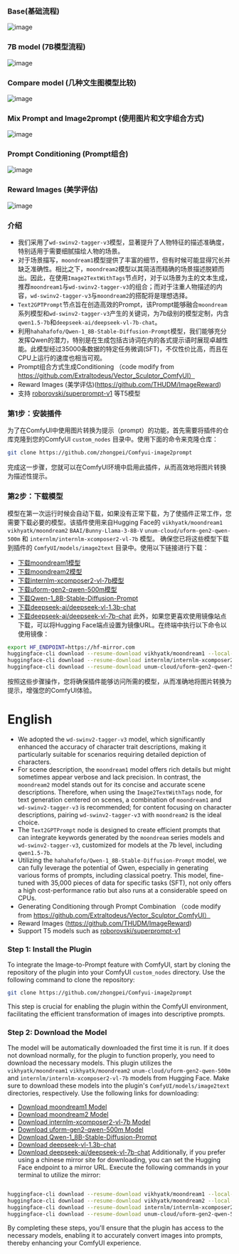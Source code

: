 ### Base(基础流程)
![image](workflows/workflow.jpg)

### 7B model (7B模型流程)
![image](workflows/deepseek-vl-7b.png)

### Compare model (几种文生图模型比较)
![image](workflows/prompt_compare.png)

### Mix Prompt and Image2prompt (使用图片和文字组合方式)
![image](workflows/custom_prompt.png)

### Prompt Conditioning (Prompt组合)
![image](workflows/prompt_cond.png)

### Reward Images (美学评估)
![image](workflows/reward_images.png)

### 介绍


- 我们采用了`wd-swinv2-tagger-v3`模型，显著提升了人物特征的描述准确度，特别适用于需要细腻描绘人物的场景。
- 对于场景描写，`moondream1`模型提供了丰富的细节，但有时候可能显得冗长并缺乏准确性。相比之下，`moondream2`模型以其简洁而精确的场景描述脱颖而出。因此，在使用`Image2TextWithTags`节点时，对于以场景为主的文本生成，推荐`moondream1`与`wd-swinv2-tagger-v3`的组合；而对于注重人物描述的内容，`wd-swinv2-tagger-v3`与`moondream2`的搭配将是理想选择。
- `Text2GPTPrompt`节点旨在创造高效的Prompt，该Prompt能够融合`moondream`系列模型和`wd-swinv2-tagger-v3`产生的关键词，为7b级别的模型定制，内含`qwen1.5-7b`和`deepseek-ai/deepseek-vl-7b-chat`。
- 利用`hahahafofo/Qwen-1_8B-Stable-Diffusion-Prompt`模型，我们能够充分发挥Qwen的潜力，特别是在生成包括古诗词在内的各式提示语时展现卓越性能。此模型经过35000条数据的特定任务微调(SFT)，不仅性价比高，而且在CPU上运行的速度也相当可观。
- Prompt组合方式生成Conditioning （code modify from https://github.com/Extraltodeus/Vector_Sculptor_ComfyUI）
- Reward Images (美学评估)(https://github.com/THUDM/ImageReward)
- 支持 [roborovski/superprompt-v1](https://huggingface.co/roborovski/superprompt-v1) 等T5模型





### 第1步：安装插件

为了在ComfyUI中使用图片转换为提示（prompt）的功能，首先需要将插件的仓库克隆到您的ComfyUI `custom_nodes` 目录中。使用下面的命令来克隆仓库：

```bash
git clone https://github.com/zhongpei/Comfyui-image2prompt
```

完成这一步骤，您就可以在ComfyUI环境中启用此插件，从而高效地将图片转换为描述性提示。

### 第2步：下载模型

模型在第一次运行时候会自动下载，如果没有正常下载，为了使插件正常工作，您需要下载必要的模型。该插件使用来自Hugging Face的 `vikhyatk/moondream1` `vikhyatk/moondream2` `BAAI/Bunny-Llama-3-8B-V` `unum-cloud/uform-gen2-qwen-500m` 和 `internlm/internlm-xcomposer2-vl-7b` 模型。
确保您已将这些模型下载到插件的 `ComfyUI/models/image2text` 目录中。使用以下链接进行下载：

* [下载moondream1模型](https://huggingface.co/vikhyatk/moondream1)
* [下载moondream2模型](https://huggingface.co/vikhyatk/moondream2)
* [下载internlm-xcomposer2-vl-7b模型](https://huggingface.co/internlm/internlm-xcomposer2-vl-7b)
* [下载uform-gen2-qwen-500m模型](https://huggingface.co/unum-cloud/uform-gen2-qwen-500m)
* [下载Qwen-1_8B-Stable-Diffusion-Prompt](https://huggingface.co/hahahafofo/Qwen-1_8B-Stable-Diffusion-Prompt)
* [下载deepseek-ai/deepseek-vl-1.3b-chat](https://huggingface.co/deepseek-ai/deepseek-vl-1.3b-chat)
* [下载deepseek-ai/deepseek-vl-7b-chat](https://huggingface.co/deepseek-ai/deepseek-vl-7b-chat)
此外，如果您更喜欢使用镜像站点下载，可以将Hugging Face端点设置为镜像URL。在终端中执行以下命令以使用镜像：

```bash
export HF_ENDPOINT=https://hf-mirror.com
huggingface-cli download --resume-download vikhyatk/moondream1 --local-dir ComfyUI/models/image2text/moondream1
huggingface-cli download --resume-download internlm/internlm-xcomposer2-vl-7b --local-dir ComfyUI/models/image2text/internlm-xcomposer2-vl-7b
huggingface-cli download --resume-download unum-cloud/uform-gen2-qwen-500m --local-dir ComfyUI/models/image2text/uform-gen2-qwen-500m
```

按照这些步骤操作，您将确保插件能够访问所需的模型，从而准确地将图片转换为提示，增强您的ComfyUI体验。

# English


- We adopted the `wd-swinv2-tagger-v3` model, which significantly enhanced the accuracy of character trait descriptions, making it particularly suitable for scenarios requiring detailed depiction of characters.
- For scene description, the `moondream1` model offers rich details but might sometimes appear verbose and lack precision. In contrast, the `moondream2` model stands out for its concise and accurate scene descriptions. Therefore, when using the `Image2TextWithTags` node, for text generation centered on scenes, a combination of `moondream1` and `wd-swinv2-tagger-v3` is recommended; for content focusing on character descriptions, pairing `wd-swinv2-tagger-v3` with `moondream2` is the ideal choice.
- The `Text2GPTPrompt` node is designed to create efficient prompts that can integrate keywords generated by the `moondream` series models and `wd-swinv2-tagger-v3`, customized for models at the 7b level, including `qwen1.5-7b`.
- Utilizing the `hahahafofo/Qwen-1_8B-Stable-Diffusion-Prompt` model, we can fully leverage the potential of Qwen, especially in generating various forms of prompts, including classical poetry. This model, fine-tuned with 35,000 pieces of data for specific tasks (SFT), not only offers a high cost-performance ratio but also runs at a considerable speed on CPUs.
- Generating Conditioning through Prompt Combination （code modify from https://github.com/Extraltodeus/Vector_Sculptor_ComfyUI）
- Reward Images (https://github.com/THUDM/ImageReward)
- Support T5 models such as [roborovski/superprompt-v1](https://huggingface.co/roborovski/superprompt-v1)

### Step 1: Install the Plugin

To integrate the Image-to-Prompt feature with ComfyUI, start by cloning the repository of the plugin into your ComfyUI `custom_nodes` directory. Use the following command to clone the repository:

```bash
git clone https://github.com/zhongpei/Comfyui-image2prompt
```

This step is crucial for enabling the plugin within the ComfyUI environment, facilitating the efficient transformation of images into descriptive prompts.

### Step 2: Download the Model

The model will be automatically downloaded the first time it is run. If it does not download normally, for the plugin to function properly, you need to download the necessary models. This plugin utilizes the `vikhyatk/moondream1` `vikhyatk/moondream2` `unum-cloud/uform-gen2-qwen-500m` and `internlm/internlm-xcomposer2-vl-7b` models from Hugging Face. Make sure to download these models into the plugin's `ComfyUI/models/image2text` directories, respectively. Use the following links for downloading:

* [Download moondream1 Model](https://huggingface.co/vikhyatk/moondream1)
* [Download moondream2 Model](https://huggingface.co/vikhyatk/moondream2)
* [Download internlm-xcomposer2-vl-7b Model](https://huggingface.co/internlm/internlm-xcomposer2-vl-7b)
* [Download uform-gen2-qwen-500m Model](https://huggingface.co/unum-cloud/uform-gen2-qwen-500m)
* [Download Qwen-1_8B-Stable-Diffusion-Prompt](https://huggingface.co/hahahafofo/Qwen-1_8B-Stable-Diffusion-Prompt)
* [Download deepseek-vl-1.3b-chat](https://huggingface.co/deepseek-ai/deepseek-vl-1.3b-chat)
* [Download deepseek-ai/deepseek-vl-7b-chat](https://huggingface.co/deepseek-ai/deepseek-vl-7b-chat)
Additionally, if you prefer using a chinese mirror site for downloading, you can set the Hugging Face endpoint to a mirror URL. Execute the following commands in your terminal to utilize the mirror:

```bash

huggingface-cli download --resume-download vikhyatk/moondream1 --local-dir ComfyUI/models/image2text/moondream1
huggingface-cli download --resume-download vikhyatk/moondream2 --local-dir ComfyUI/models/image2text/moondream2
huggingface-cli download --resume-download internlm/internlm-xcomposer2-vl-7b --local-dir ComfyUI/models/image2text/model/internlm-xcomposer2-vl-7b
huggingface-cli download --resume-download unum-cloud/uform-gen2-qwen-500m --local-dir ComfyUI/models/image2text/model/uform-gen2-qwen-500m
```

By completing these steps, you'll ensure that the plugin has access to the necessary models, enabling it to accurately convert images into prompts, thereby enhancing your ComfyUI experience.